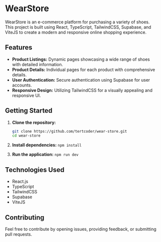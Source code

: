 # WearStore

WearStore is an e-commerce platform for purchasing a variety of shoes. This project is built using React, TypeScript, TailwindCSS, Supabase, and ViteJS to create a modern and responsive online shopping experience.

## Features

- **Product Listings:** Dynamic pages showcasing a wide range of shoes with detailed information.
- **Product Details:** Individual pages for each product with comprehensive details.
- **User Authentication:** Secure authentication using Supabase for user accounts.
- **Responsive Design:** Utilizing TailwindCSS for a visually appealing and responsive UI.

## Getting Started

1. **Clone the repository:**

   ```bash
   git clone https://github.com/tertcoder/wear-store.git
   cd wear-store

   ```

2. **Install dependencies:**
   `npm install`

3. **Run the application:**
   `npm run dev`

## Technologies Used

- React.js
- TypeScript
- TailwindCSS
- Supabase
- ViteJS

## Contributing

Feel free to contribute by opening issues, providing feedback, or submitting pull requests.
